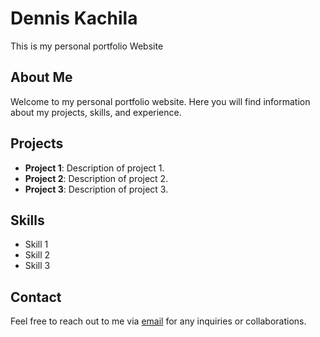 # Dennis Kachila
This is my personal portfolio Website

## About Me
Welcome to my personal portfolio website. Here you will find information about my projects, skills, and experience.

## Projects
- **Project 1**: Description of project 1.
- **Project 2**: Description of project 2.
- **Project 3**: Description of project 3.

## Skills
- Skill 1
- Skill 2
- Skill 3

## Contact
Feel free to reach out to me via [email](mailto:denniskachila4332@gmail.com) for any inquiries or collaborations.

